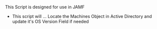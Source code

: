 This Script is designed for use in JAMF

   - This script will ...
       Locate the Machines Object in Active Directory and update it's OS Version Field if needed
